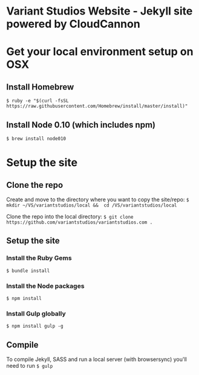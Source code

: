# Variant Studios Website - Jekyll site powered by CloudCannon

# Get your local environment setup on OSX

## Install Homebrew

`$ ruby -e "$(curl -fsSL https://raw.githubusercontent.com/Homebrew/install/master/install)"`

## Install Node 0.10 (which includes npm)

`$ brew install node010`

# Setup the site

## Clone the repo

Create and move to the directory where you want to copy the site/repo:
`$ mkdir ~/VS/variantstudios/local &&  cd /VS/variantstudios/local `

Clone the repo into the local directory:
`$ git clone https://github.com/variantstudios/variantstudios.com . `

## Setup the site

### Install the Ruby Gems
`$ bundle install`

### Install the Node packages
`$ npm install`

### Install Gulp globally
`$ npm install gulp -g`

## Compile

To compile Jekyll, SASS and run a local server (with browsersync) you'll need to run `$ gulp`